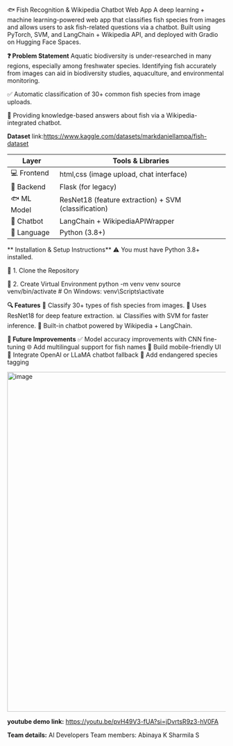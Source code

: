 🐟 Fish Recognition & Wikipedia Chatbot Web App
A deep learning + machine learning-powered web app that classifies fish species from images and allows users to ask fish-related questions via a chatbot. Built using PyTorch, SVM, and LangChain + Wikipedia API, and deployed with Gradio on Hugging Face Spaces.

**❓ Problem Statement**
Aquatic biodiversity is under-researched in many regions, especially among freshwater species. Identifying fish accurately from images can aid in biodiversity studies, aquaculture, and environmental monitoring.

✅ Automatic classification of 30+ common fish species from image uploads.

💬 Providing knowledge-based answers about fish via a Wikipedia-integrated chatbot.

**Dataset**
link:https://www.kaggle.com/datasets/markdaniellampa/fish-dataset


| Layer        | Tools & Libraries                                    |
| ------------ | ---------------------------------------------------- |
| 💻 Frontend  | html,css (image upload, chat interface)             |
| 🧠 Backend   | Flask (for legacy)                                   |
| 🐟 ML Model  | ResNet18 (feature extraction) + SVM (classification) |
| 🤖 Chatbot   | LangChain + WikipediaAPIWrapper                      |
| 🔢 Language  | Python (3.8+)                                        |

** Installation & Setup Instructions**
⚠️ You must have Python 3.8+ installed.

🔧 1. Clone the Repository

🐍 2. Create Virtual Environment
python -m venv venv
source venv/bin/activate  # On Windows: venv\Scripts\activate

**🔍 Features**
🎯 Classify 30+ types of fish species from images.
🧠 Uses ResNet18 for deep feature extraction.
📊 Classifies with SVM for faster inference.
🤖 Built-in chatbot powered by Wikipedia + LangChain.



**📝 Future Improvements**
✅ Model accuracy improvements with CNN fine-tuning
🌐 Add multilingual support for fish names
📱 Build mobile-friendly UI
💬 Integrate OpenAI or LLaMA chatbot fallback
🐠 Add endangered species tagging

<img width="1600" height="782" alt="image" src="https://github.com/user-attachments/assets/6c99008d-7fdb-49c5-ab41-52209654d76b" />

**youtube demo link:**
https://youtu.be/pvH49V3-fUA?si=jDvrtsR9z3-hV0FA



**Team details:**
AI Developers
Team members:
Abinaya K
Sharmila S

